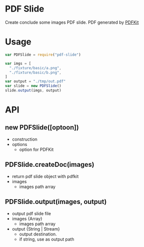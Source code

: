 # PDF Slide
Create conclude some images PDF slide.
PDF generated by [PDFKit](http://pdfkit.org/)

# Usage

```js
var PDFSlide = require("pdf-slide")

var imgs = [
  "./fixture/basic/a.png",
  "./fixture/basic/b.png",
]
var output = "./tmp/out.pdf"
var slide = new PDFSlide()
slide.output(imgs, output)

```


# API

## new PDFSlide([optoon])
- construction
- options
  - option for PDFKit

## PDFSlide.createDoc(images)
- return pdf slide object with pdfkit
- images
  - images path array

## PDFSlide.output(images, output)
- output pdf slide file
- images {Array}
  - images path array
- output {String | Stream}
  - output destination.
  - if string, use as output path
